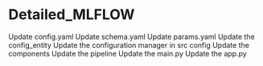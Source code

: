 # Detailed_MLFLOW
Update config.yaml
Update schema.yaml
Update params.yaml
Update the config_entity
Update the configuration manager in src config
Update the components
Update the pipeline
Update the main.py
Update the app.py